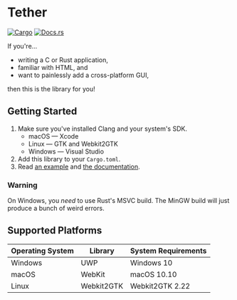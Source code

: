# Tether

[![Cargo](https://img.shields.io/crates/v/tether.svg)](https://crates.io/crates/tether)
[![Docs.rs](https://docs.rs/tether/badge.svg)](https://docs.rs/tether)

If you're…

- writing a C or Rust application,
- familiar with HTML, and
- want to painlessly add a cross-platform GUI,

then this is the library for you!

## Getting Started

1. Make sure you've installed Clang and your system's SDK.
    - macOS — Xcode
    - Linux — GTK and Webkit2GTK
    - Windows — Visual Studio
2. Add this library to your `Cargo.toml`.
3. Read [an example](examples/hello.rs) and [the documentation](https://docs.rs/tether).

### Warning

On Windows, you *need* to use Rust's MSVC build. The MinGW build will just
produce a bunch of weird errors.

## Supported Platforms

| Operating System | Library    | System Requirements |
| ---------------- | ---------- | ------------------- |
| Windows          | UWP        | Windows 10          |
| macOS            | WebKit     | macOS 10.10         |
| Linux            | Webkit2GTK | Webkit2GTK 2.22     |
